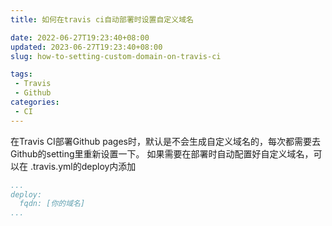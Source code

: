```yaml
---
title: 如何在travis ci自动部署时设置自定义域名

date: 2022-06-27T19:23:40+08:00
updated: 2023-06-27T19:23:40+08:00
slug: how-to-setting-custom-domain-on-travis-ci

tags:
 - Travis
 - Github
categories:
 - CI
---
```

在Travis CI部署Github pages时，默认是不会生成自定义域名的，每次都需要去Github的setting里重新设置一下。
如果需要在部署时自动配置好自定义域名，可以在 .travis.yml的deploy内添加

``` yml .travis.yml
...
deploy:
  fqdn: [你的域名]
...
```